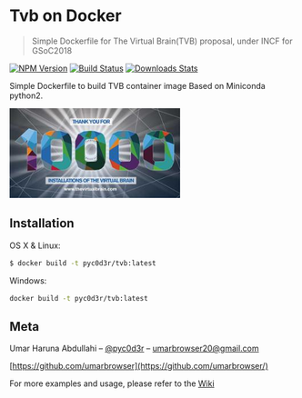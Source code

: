 # Tvb on Docker
> Simple Dockerfile for The Virtual Brain(TVB) proposal, under INCF for GSoC2018

[![NPM Version][npm-image]][npm-url]
[![Build Status][travis-image]][travis-url]
[![Downloads Stats][npm-downloads]][npm-url]

Simple Dockerfile to build TVB container image Based on Miniconda python2.

![](TVB_logo.jpg)

## Installation

OS X & Linux:

```sh
$ docker build -t pyc0d3r/tvb:latest
```

Windows:

```sh
docker build -t pyc0d3r/tvb:latest
```

## Meta

Umar Haruna Abdullahi – [@pyc0d3r](https://twitter.com/UmarParooq) – umarbrowser20@gmail.com


[https://github.com/umarbrowser](https://github.com/umarbrowser/)

For more examples and usage, please refer to the [Wiki][wiki] 

[npm-image]: https://img.shields.io/npm/v/datadog-metrics.svg?style=flat-square
[npm-url]: https://npmjs.org/package/datadog-metrics
[npm-downloads]: https://img.shields.io/npm/dm/datadog-metrics.svg?style=flat-square
[travis-image]: https://img.shields.io/travis/dbader/node-datadog-metrics/master.svg?style=flat-square
[travis-url]: https://travis-ci.org/dbader/node-datadog-metrics
[wiki]: doc.thevirtualbrain.org
